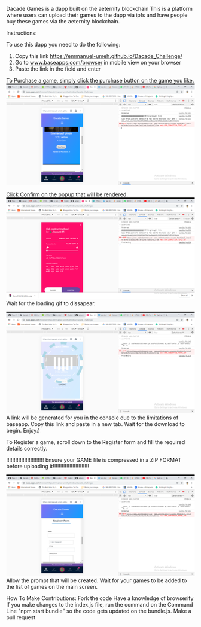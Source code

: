 Dacade Games is a dapp built on the aeternity blockchain
This is a platform where users can upload their games to the dapp via ipfs and have people buy these games via the aeternity blockchain.

Instructions:

To use this dapp you need to do the following:
1. Copy this link https://emmanuel-umeh.github.io/Dacade_Challenge/ 
2. Go to www.baseapps.com/browser in mobile view on your browser
3. Paste the link in the field and enter


To Purchase a game, simply click the purchase button on the game you like.
![Screenshots!](assets/img/screenshots/buynow.png "Screenshots")

 
Click Confirm on the popup that will be rendered.
![Screenshots!](assets/img/screenshots/popup.png "Screenshots")
Wait for the loading gif to dissapear.

![Screenshots!](assets/img/screenshots/purchasing.png "Screenshots")
A link will be generated for you in the console due to the limitations of baseapp.
Copy this link and paste in a new tab.
Wait for the download to begin.
Enjoy:)


To Register a game, scroll down to the Register form and fill the required details correctly.

!!!!!!!!!!!!!!!!!!!!!!!!! Ensure your GAME file is compressed in a ZIP FORMAT before uploading it!!!!!!!!!!!!!!!!!!!!!!!!

![Screenshots!](assets/img/screenshots/register.png "Screenshots")
Allow the prompt that will be created. 
Wait for your games to be added to the list of games on the main screen.


How To Make Contributions:
Fork the code
Have a knowledge of browserify
If you make changes to the index.js file, run the command on the Command Line "npm start bundle" so the code gets updated on the bundle.js.
Make a pull request
